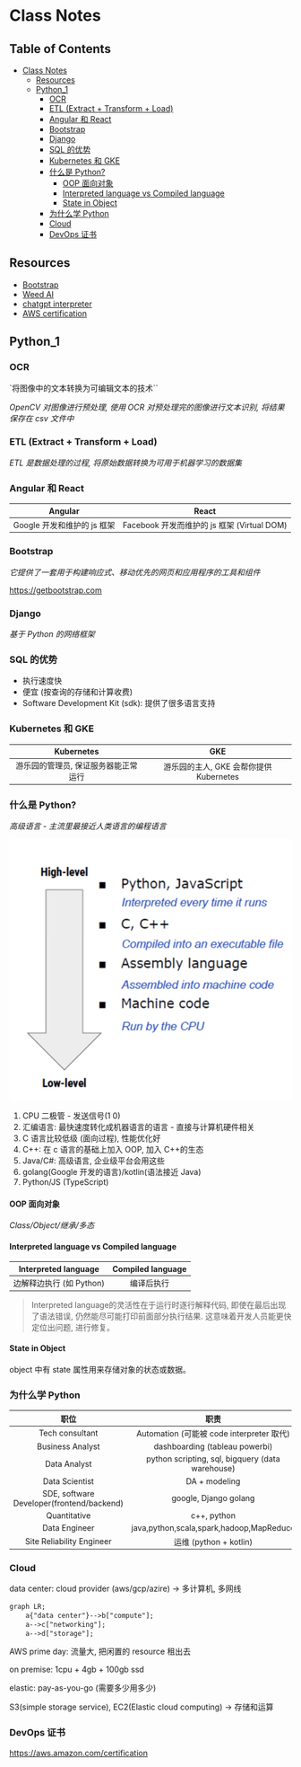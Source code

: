 # Class Notes

## Table of Contents

- [Class Notes](#class-notes)
  - [Resources](#resources)
  - [Python_1](#python_1)
    - [OCR](#ocr)
    - [ETL (Extract + Transform + Load)](#etl-extract--transform--load)
    - [Angular 和 React](#angular-和-react)
    - [Bootstrap](#bootstrap)
    - [Django](#django)
    - [SQL 的优势](#sql-的优势)
    - [Kubernetes 和 GKE](#kubernetes-和-gke)
    - [什么是 Python?](#什么是-python)
      - [OOP 面向对象](#oop-面向对象)
      - [Interpreted language vs Compiled language](#interpreted-language-vs-compiled-language)
      - [State in Object](#state-in-object)
    - [为什么学 Python](#为什么学-python)
    - [Cloud](#cloud)
    - [DevOps 证书](#devops-证书)

## Resources

- [Bootstrap](https://getbootstrap.com/)
- [Weed AI](https://github.com/Weed-AI/Weed-AI)
- [chatgpt interpreter](https://openai.com/blog/chatgpt-plugins#code-interpreter)
- [AWS certification](https://aws.amazon.com/certification)

## Python_1

### OCR

`将图像中的文本转换为可编辑文本的技术``

_OpenCV 对图像进行预处理, 使用 OCR 对预处理完的图像进行文本识别, 将结果保存在 csv 文件中_

### ETL (Extract + Transform + Load)

_ETL 是数据处理的过程, 将原始数据转换为可用于机器学习的数据集_

### Angular 和 React

|           Angular           |                    React                    |
| :-------------------------: | :-----------------------------------------: |
| Google 开发和维护的 js 框架 | Facebook 开发而维护的 js 框架 (Virtual DOM) |

### Bootstrap

_它提供了一套用于构建响应式、移动优先的网页和应用程序的工具和组件_

https://getbootstrap.com

### Django

_基于 Python 的网络框架_

### SQL 的优势

- 执行速度快
- 便宜 (按查询的存储和计算收费)
- Software Development Kit (sdk): 提供了很多语言支持

### Kubernetes 和 GKE

|              Kubernetes              |                   GKE                   |
| :----------------------------------: | :-------------------------------------: |
| 游乐园的管理员, 保证服务器能正常运行 | 游乐园的主人, GKE 会帮你提供 Kubernetes |

### 什么是 Python?

_高级语言 - 主流里最接近人类语言的编程语言_

![](../image/python_1.png)

1. CPU 二极管 - 发送信号(1 0)
2. 汇编语言: 最快速度转化成机器语言的语言 - 直接与计算机硬件相关
3. C 语言比较低级 (面向过程), 性能优化好
4. C++: 在 c 语言的基础上加入 OOP, 加入 C++的生态
5. Java/C#: 高级语言, 企业级平台会用这些
6. golang(Google 开发的语言)/kotlin(语法接近 Java)
7. Python/JS (TypeScript)

#### OOP 面向对象

_Class/Object/继承/多态_

#### Interpreted language vs Compiled language

|   Interpreted language   | Compiled language |
| :----------------------: | :---------------: |
| 边解释边执行 (如 Python) |    编译后执行     |

> Interpreted language的灵活性在于运行时逐行解释代码, 即使在最后出现了语法错误, 仍然能尽可能打印前面部分执行结果. 这意味着开发人员能更快定位出问题, 进行修复。

#### State in Object

object 中有 state 属性用来存储对象的状态或数据。

### 为什么学 Python

|                   职位                    |                       职责                       |
| :---------------------------------------: | :----------------------------------------------: |
|              Tech consultant              |    Automation (可能被 code interpreter 取代)     |
|             Business Analyst              |          dashboarding (tableau powerbi)          |
|               Data Analyst                | python scripting, sql, bigquery (data warehouse) |
|              Data Scientist               |                  DA + modeling                   |
| SDE, software Developer(frontend/backend) |              google, Django golang               |
|               Quantitative                |                   c++, python                    |
|               Data Engineer               |     java,python,scala,spark,hadoop,MapReduce     |
|         Site Reliability Engineer         |              运维 (python + kotlin)              |

### Cloud

data center: cloud provider (aws/gcp/azire) -> 多计算机, 多网线

```mermaid
graph LR;
    a{"data center"}-->b["compute"];
    a-->c["networking"];
    a-->d["storage"];
```

AWS prime day: 流量大, 把闲置的 resource 租出去

on premise: 1cpu + 4gb + 100gb ssd

elastic: pay-as-you-go (需要多少用多少)

S3(simple storage service), EC2(Elastic cloud computing) -> 存储和运算

### DevOps 证书

https://aws.amazon.com/certification
